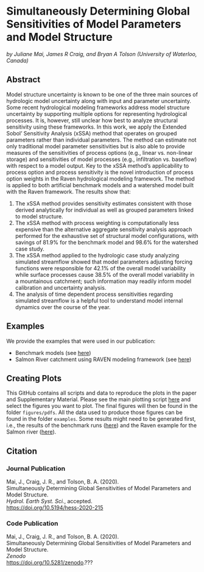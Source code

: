 # Simultaneously Determining Global Sensitivities of Model Parameters and Model Structure
*by Juliane Mai, James R Craig, and Bryan A Tolson (University of Waterloo, Canada)*

## Abstract
Model structure uncertainty is known to be one of the three main sources of hydrologic model uncertainty along with input and parameter uncertainty. Some recent hydrological modeling frameworks address model structure uncertainty by supporting multiple options for representing hydrological processes. It is, however, still unclear how best to analyze structural sensitivity using these frameworks. In this work, we apply the Extended Sobol’ Sensitivity Analysis (xSSA) method that operates on grouped parameters rather than individual parameters. The method can estimate not only traditional model parameter sensitivities but is also able to provide measures of the sensitivities of process options (e.g., linear vs. non-linear storage) and sensitivities of model processes (e.g., infiltration vs. baseflow) with respect to a model output. Key to the xSSA method’s applicability to process option and process sensitivity is the novel introduction of process option weights in the Raven hydrological modeling framework. The method is applied to both artificial benchmark models and a watershed model built with the Raven framework. The results show that: 
1. The xSSA method provides sensitivity estimates consistent with those derived analytically for individual as well as grouped parameters linked to model structure.
2. The xSSA method with process weighting is computationally less expensive than the alternative aggregate sensitivity analysis approach performed for the exhaustive set of structural model configurations, with savings of 81.9% for the benchmark model and 98.6% for the watershed case study.
3. The xSSA method applied to the hydrologic case study analyzing simulated streamflow showed that model parameters adjusting forcing functions were responsible for 42.1% of the overall model variability while surface processes cause 38.5% of the overall model variability in a mountainous catchment; such information may readily inform model calibration and uncertainty analysis.
4. The analysis of time dependent process sensitivities regarding simulated streamflow is a helpful tool to understand model internal dynamics over the course of the year.

## Examples
We provide the examples that were used in our publication:
- Benchmark models (see [here](https://github.com/julemai/xSSA/wiki/Examples#benchmark-model))
- Salmon River catchment using RAVEN modeling framework (see [here](https://github.com/julemai/xSSA/wiki/Examples#salmon-river-catchment-using-raven-hydrologic-modeling-framework))

## Creating Plots
This GitHub contains all scripts and data to reproduce the plots in the paper and Supplementary Material. Please see the main plotting script [here](https://github.com/julemai/xSSA/figures/plot.sh) and select the figures you want to plot. The final figures will then be found in the folder `figures/pdfs`. All the data used to produce those figures can be found in the folder `examples`. Some results might need to be generated first, i.e., the results of the benchmark runs ([here](https://github.com/julemai/xSSA/wiki/Examples#benchmark-model)) and the Raven example for the Salmon river ([here](https://github.com/julemai/xSSA/wiki/Examples#salmon-river-catchment-using-raven-hydrologic-modeling-framework)).

## Citation

### Journal Publication
Mai, J., Craig, J. R., and Tolson, B. A. (2020).<br>
Simultaneously Determining Global Sensitivities of Model Parameters and Model Structure. <br>
*Hydrol. Earth Syst. Sci.*, accepted. <br>
https://doi.org/10.5194/hess-2020-215

### Code Publication
Mai, J., Craig, J. R., and Tolson, B. A. (2020).<br>
Simultaneously Determining Global Sensitivities of Model Parameters and Model Structure. <br>
*Zenodo*<br>
https://doi.org/10.5281/zenodo.???

